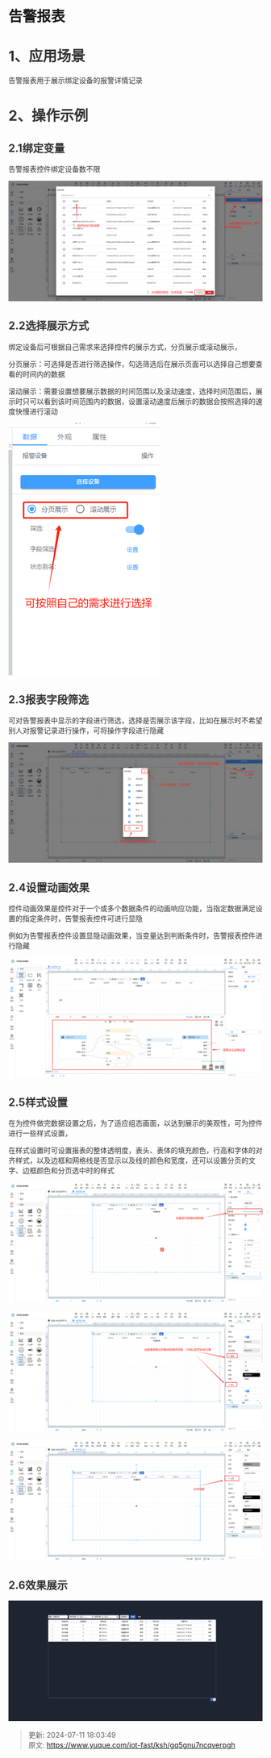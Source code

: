 # 告警报表

# <font style="color:rgb(51, 51, 51);">1、应用场景</font>
<font style="color:rgb(51, 51, 51);">告警报表用于展示绑定设备的报警详情记录</font>

# <font style="color:rgb(51, 51, 51);">2、操作示例</font>
## <font style="color:rgb(51, 51, 51);">2.1绑定变量</font>
<font style="color:rgb(51, 51, 51);">告警报表控件绑定设备数不限</font>

![1720072363613-1ed76abc-e29a-49d9-aa73-7d5d7c74971f.png](./img/WdflOvN7TPbiJCdA/1720072363613-1ed76abc-e29a-49d9-aa73-7d5d7c74971f-791840.png)



## <font style="color:rgb(51, 51, 51);">2.2选择展示方式</font>
<font style="color:rgb(51, 51, 51);">绑定设备后可根据自己需求来选择控件的展示方式，分页展示或滚动展示，</font>

<font style="color:rgb(51, 51, 51);">分页展示：可选择是否进行筛选操作，勾选筛选后在展示页面可以选择自己想要查看的时间内的数据</font>

<font style="color:rgb(51, 51, 51);">滚动展示：需要设置想要展示数据的时间范围以及滚动速度，选择时间范围后，展示时只可以看到该时间范围内的数据，设置滚动速度后展示的数据会按照选择的速度快慢进行滚动</font>

![1720669429251-b7c1ddfc-1bcc-4bff-b655-34056d8874a8.png](./img/WdflOvN7TPbiJCdA/1720669429251-b7c1ddfc-1bcc-4bff-b655-34056d8874a8-198803.png)

## <font style="color:rgb(51, 51, 51);">2.3报表字段筛选</font>
<font style="color:rgb(51, 51, 51);">可对告警报表中显示的字段进行筛选，选择是否展示该字段，比如在展示时不希望别人对报警记录进行操作，可将操作字段进行隐藏</font>

![1720077383979-d1cda697-de1c-4d7f-8f03-7724744ee1d5.png](./img/WdflOvN7TPbiJCdA/1720077383979-d1cda697-de1c-4d7f-8f03-7724744ee1d5-629176.png)

## <font style="color:rgb(51, 51, 51);">2.4设置动画效果</font>
<font style="color:rgb(51, 51, 51);">控件动画效果是控件对于一个或多个数据条件的动画响应功能，当指定数据满足设置的指定条件时，告警报表控件可进行显隐</font>

<font style="color:rgb(51, 51, 51);">例如为告警报表控件设置显隐动画效果，当变量达到判断条件时，告警报表控件进行隐藏</font>

<font style="color:rgb(51, 51, 51);"></font>

![1720691993296-35b86d75-cf4a-4fa7-8d01-520c098489f5.png](./img/WdflOvN7TPbiJCdA/1720691993296-35b86d75-cf4a-4fa7-8d01-520c098489f5-374427.png)

## <font style="color:rgb(51, 51, 51);">2.5样式设置</font>
<font style="color:rgb(51, 51, 51);">在为控件做完数据设置之后，为了适应组态画面，以达到展示的美观性，可为控件进行一些样式设置，</font>

<font style="color:rgb(51, 51, 51);">在样式设置时可设置报表的整体透明度，表头、表体的填充颜色，行高和字体的对齐样式，以及边框和网格线是否显示以及线的颜色和宽度，还可以设置分页的文字、边框颜色和分页选中时的样式</font>

![1720075639961-dfb57ed8-7546-43bf-87dd-e837a1e4ff33.png](./img/WdflOvN7TPbiJCdA/1720075639961-dfb57ed8-7546-43bf-87dd-e837a1e4ff33-616559.png)

![1720075768496-9378cbd9-b8b0-438f-bbb9-d1a6d6534d49.png](./img/WdflOvN7TPbiJCdA/1720075768496-9378cbd9-b8b0-438f-bbb9-d1a6d6534d49-163810.png)

![1720076330260-8915f73e-4a3a-44a9-9cd8-30c49e6bd82d.png](./img/WdflOvN7TPbiJCdA/1720076330260-8915f73e-4a3a-44a9-9cd8-30c49e6bd82d-531091.png)





## <font style="color:rgb(51, 51, 51);">2.6效果展示</font>
![1720692221746-b6fb22ac-a463-46a9-bba2-a0e8853a9754.png](./img/WdflOvN7TPbiJCdA/1720692221746-b6fb22ac-a463-46a9-bba2-a0e8853a9754-835953.png)<font style="color:rgb(51, 51, 51);">  
</font>



> 更新: 2024-07-11 18:03:49  
> 原文: <https://www.yuque.com/iot-fast/ksh/gq5gnu7ncqverpgh>